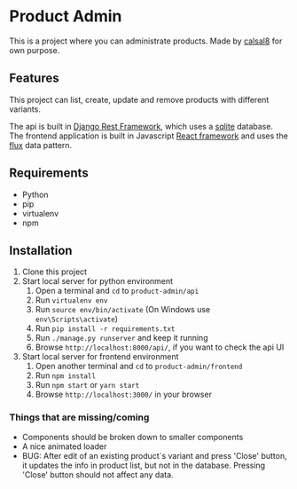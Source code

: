 # Product Admin

This is a project where you can administrate products. Made by [calsal8](https://github.com/calsal8/) for own purpose.

## Features

This project can list, create, update and remove products with different variants.

The api is built in [Django Rest Framework](http://www.django-rest-framework.org/), which uses a [sqlite](https://sqlite.org/) database.
The frontend application is built in Javascript [React framework](https://reactjs.org/) and uses the [flux](https://facebook.github.io/flux/) data pattern.   

## Requirements

* Python
* pip 
* virtualenv
* npm

## Installation

1. Clone this project
2. Start local server for python environment
    1. Open a terminal and `cd` to `product-admin/api`
    2. Run `virtualenv env`
    2. Run `source env/bin/activate` (On Windows use `env\Scripts\activate`)
    3. Run `pip install -r requirements.txt`
    4. Run `./manage.py runserver` and keep it running
    5. Browse `http://localhost:8000/api/`, if you want to check the api UI
3. Start local server for frontend environment
    1. Open another terminal and `cd` to `product-admin/frontend`
    2. Run `npm install`
    3. Run `npm start` or `yarn start`
    4. Browse `http://localhost:3000/` in your browser

### Things that are missing/coming

* Components should be broken down to smaller components
* A nice animated loader
* BUG: After edit of an existing product´s variant and press 'Close' button, it updates the info in product list, but not in the database. Pressing 'Close' button should not affect any data.
